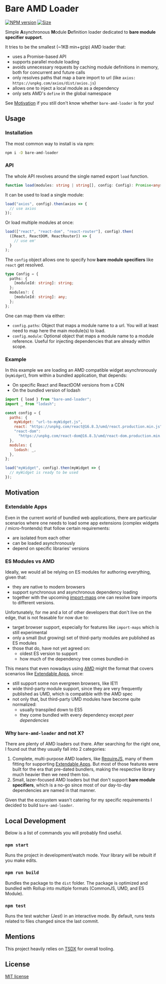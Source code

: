 # Bare AMD Loader

[![NPM version](https://img.shields.io/npm/v/bare-amd-loader)](https://www.npmjs.com/package/bare-amd-loader)
[![Size](https://img.shields.io/bundlephobia/minzip/bare-amd-loader)](https://bundlephobia.com/result?p=bare-amd-loader)

Simple **A**synchronous **M**odule **D**efinition loader dedicated to **bare module specifier support**.

It tries to be the smallest (~1KB min+gzip) AMD loader that:

- uses a Promise-based API
- supports parallel module loading
- avoids unnecessary requests by caching module definitions in memory, both for concurrent and future calls
- only resolves paths that map a bare import to url (like `axios: https://unpkg.com/axios/dist/axios.js`)
- allows one to inject a local module as a dependency
- only sets AMD's `define` in the global namespace

See [Motivation](#motivation) if you still don't know whether `bare-amd-loader` is for you!

## Usage

### Installation

The most common way to install is via npm:

```sh
npm i -D bare-amd-loader
```

### API

The whole API revolves around the single named export `load` function.

```ts
function load(modules: string | string[], config: Config): Promise<any>;
```

It can be used to load a single module:

```js
load("axios", config).then(axios => {
  // use axios
});
```

Or load multiple modules at once:

```js
load(["react", "react-dom", "react-router"], config).then(
  ([React, ReactDOM, ReactRouter]) => {
    // use em'
  }
);
```

The `config` object allows one to specify how **bare module specifiers** like `react` get resolved.

```ts
type Config = {
  paths: {
    [moduleId: string]: string;
  };
  modules?: {
    [moduleId: string]: any;
  };
};
```

One can map them via either:

- `config.paths`: Object that maps a module name to a url. You will at least need to map here the main module(s) to load.
- `config.module`: Optional object that maps a module name to a module reference. Useful for injecting dependencies that are already within scope.

### Example

In this example we are loading an AMD compatible widget asynchronously (`myWidget`), from within a bundled application, that depends:

- On specific React and ReactDOM versions from a CDN
- On the bundled version of lodash

```js
import { load } from "bare-amd-loader";
import _ from "lodash";

const config = {
  paths: {
    myWidget: "url-to-myWidget.js",
    react: "https://unpkg.com/react@16.8.3/umd/react.production.min.js",
    "react-dom":
      "https://unpkg.com/react-dom@16.8.3/umd/react-dom.production.min.js",
  },
  modules: {
    lodash: _,
  },
};

load("myWidget", config).then(myWidget => {
  // myWidget is ready to be used
});
```

## Motivation

### Extendable Apps

Even in the current world of bundled web applications, there are particular scenarios where one needs to load some app extensions (complex widgets / micro-frontends) that follow certain requirements:

- are isolated from each other
- can be loaded asynchronously
- depend on specific libraries' versions

### ES Modules vs AMD

Ideally, we would all be relying on ES modules for authoring everything, given that:

- they are native to modern browsers
- support synchronous and asynchronous dependency loading
- together with the upcoming [import-maps](https://github.com/WICG/import-maps) one can resolve bare imports to different versions.

Unfortunately, for me and a lot of other developers that don't live on the edge, that is not feasable for now due to:

- target browser support, especially for features like `import-maps` which is still experimental
- only a small (but growing) set of third-party modules are published as ES modules
- those that do, have not yet agreed on:
  - oldest ES version to support
  - how much of the dependency tree comes bundled-in

This means that even nowadays using [AMD](https://github.com/amdjs/amdjs-api/wiki/AMD) might the format that covers scenarios like [Extendable Apps](#extendable-apps), since:

- still support some non evergreen browsers, like IE11
- wide third-party module support, since they are very frequently published as UMD, which is compatible with the AMD spec
- not only that, but third-party UMD modules have become quite normalized:
  - usually transpiled down to ES5
  - they come bundled with every dependency except _peer dependencies_

### Why `bare-amd-loader` and not X?

There are plenty of AMD loaders out there. After searching for the right one, I found out that they usually fall into 2 categories:

1. Complete, multi-purpose AMD loaders, like [RequireJS](https://requirejs.org/), many of them fitting for supporting [Extendable Apps](#extendable-apps). But most of those features were built for the era that pre-dated bundlers, making the respective library much heavier then we need them too.
2. Small, lazer-focused AMD loaders but that don't support **bare module specifiers**, which is a no-go since most of our day-to-day dependencies are named in that manner.

Given that the ecosystem wasn't catering for my specific requirements I decided to build `bare-amd-loader`.

## Local Development

Below is a list of commands you will probably find useful.

### `npm start`

Runs the project in development/watch mode. Your library will be rebuilt if you make edits.

### `npm run build`

Bundles the package to the `dist` folder.
The package is optimized and bundled with Rollup into multiple formats (CommonJS, UMD, and ES Module).

### `npm test`

Runs the test watcher (Jest) in an interactive mode.
By default, runs tests related to files changed since the last commit.

## Mentions

This project heavily relies on [TSDX](https://github.com/jaredpalmer/tsdx) for overall tooling.

## License

[MIT license](http://opensource.org/licenses/MIT)
